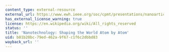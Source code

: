 ```yaml
---
content_type: external-resource
external_url: https://www.ewh.ieee.org/soc/cpmt/presentations/nanoarticle.pdf
has_external_license_warning: true
license: https://en.wikipedia.org/wiki/All_rights_reserved
status: ''
title: 'Nanotechnology: Shaping the World Atom by Atom'
uid: b01b20bc-79ed-462a-9f67-c1f6c2dbbd83
wayback_url: ''
---
```

